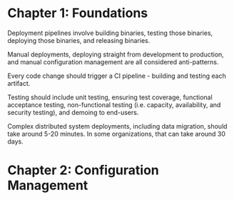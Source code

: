 <!-- from Continuous Delivery by Jez Humble / David Farley -->


# Chapter 1: Foundations

Deployment pipelines involve building binaries, testing those binaries, deploying those binaries, and releasing binaries.

Manual deployments, deploying straight from development to production, and manual configuration management are all considered anti-patterns.

Every code change should trigger a CI pipeline - building and testing each artifact.

Testing should include unit testing, ensuring test coverage, functional acceptance testing, non-functional testing (i.e. capacity, availability, and security testing), and demoing to end-users. 

Complex distributed system deployments, including data migration, should take around 5-20 minutes. In some organizations, that can take around 30 days.


# Chapter 2: Configuration Management

<!-- todo: pg. 31 -->